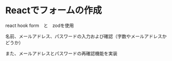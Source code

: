 # Reactでフォームの作成

react hook form　と　zodを使用

名前、メールアドレス、パスワードの入力および確認（字数やメールアドレスかどうか）

また、メールアドレスとパスワードの再確認機能を実装
